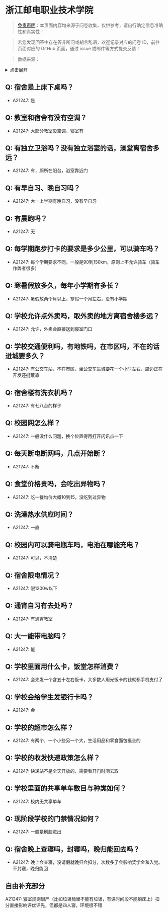 # 浙江邮电职业技术学院

> [免责声明](https://colleges.chat/#_3)：本页面内容均来源于问卷收集，仅供参考，请自行确定信息准确性和真实性！

> 若您发现回答中存在答非所问或胡言乱语，欢迎记录对应的问卷 ID，前往页面对应的 GitHub 页面，通过 issue 或邮件等方式提交反馈！

> 数据来源：

<details><summary>点击展开</summary>
<ul>
<li>A21247: 匿名 (2023 年 11 月)</li>
</ul>
</details>

## Q: 宿舍是上床下桌吗？

- A21247: 是

## Q: 教室和宿舍有没有空调？

- A21247: 大部分教室没空调，寝室有

## Q: 有独立卫浴吗？没有独立浴室的话，澡堂离宿舍多远？

- A21247: 有，厕所在阳台，浴室靠近门

## Q: 有早自习、晚自习吗？

- A21247: 大一上学期有晚自习，没有早自习

## Q: 有晨跑吗？

- A21247: 无

## Q: 每学期跑步打卡的要求是多少公里，可以骑车吗？

- A21247: 每个学期要求不同，一般是90到150km，原则上不允许骑车（骑车作弊者很多）

## Q: 寒暑假放多久，每年小学期有多长？

- A21247: 暑假放两个月以上，寒假一个月左右，没有小学期

## Q: 学校允许点外卖吗，取外卖的地方离宿舍楼多远？

- A21247: 允许，外卖会直接送到寝室门口

## Q: 学校交通便利吗，有地铁吗，在市区吗，不在的话进城要多久？

- A21247: 有公交车站，不在市区，坐公交车进城要花一个小时左右，周边正在开发还挺荒凉

## Q: 宿舍楼有洗衣机吗？

- A21247: 有七八台的样子

## Q: 校园网怎么样？

- A21247: 一般没什么问题，换个位置得再打开闪讯点一下

## Q: 每天断电断网吗，几点开始断？

- A21247: 不断

## Q: 食堂价格贵吗，会吃出异物吗？

- A21247: 吃一餐均价大概10到15，没吃到过异物

## Q: 洗澡热水供应时间？

- A21247: 一直

## Q: 校园内可以骑电瓶车吗，电池在哪能充电？

- A21247: 可以，不清楚

## Q: 宿舍限电情况？

- A21247: 限1200w以下

## Q: 通宵自习有去处吗？

- A21247: 有通宵教室

## Q: 大一能带电脑吗？

- A21247: 能

## Q: 学校里面用什么卡，饭堂怎样消费？

- A21247: 会先发一个含五十左右饭卡，大多数人用光饭卡的钱就都手机支付了

## Q: 学校会给学生发银行卡吗？

- A21247: 会

## Q: 学校的超市怎么样？

- A21247: 有两个，一个小些另一个大，生活用品和零食面包挺全的

## Q: 学校的收发快递政策怎么样？

- A21247: 快递站不是全天开放的，需要看开门时间去取

## Q: 学校里面的共享单车数目与种类如何？

- A21247: 校内无共享单车

## Q: 现阶段学校的门禁情况如何？

- A21247: 一般是刷脸进出

## Q: 宿舍晚上查寝吗，封寝吗，晚归能回去吗？

- A21247: 晚上会查寝，没请假就晚归会扣分，次数多了会影响奖学金和入党。不封寝，晚归能回

## 自由补充部分

A21247: 寝室规则很严（比如垃圾桶里不能有垃圾，有课时间段不能躺床上）扣分直接影响评优评先，但都是四人寝，环境很不错